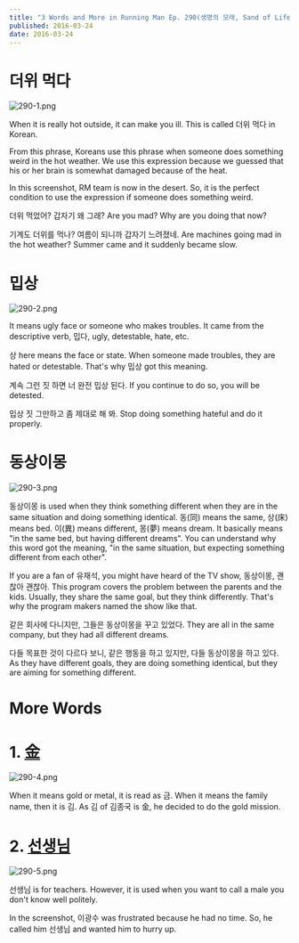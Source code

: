 ```yaml
---
title: "3 Words and More in Running Man Ep. 290(생명의 모래, Sand of Life)"
published: 2016-03-24
date: 2016-03-24
---
```

#  더위 먹다

![290-1.png ](/images/290-1.png ) 

When it is really hot outside, it can make you ill. This is called 더위 먹다 in Korean. 

From this phrase, Koreans use this phrase when someone does something weird in the hot weather. We use this expression because we guessed that his or her brain is somewhat damaged because of the heat. 

In this screenshot, RM team is now in the desert. So, it is the perfect condition to use the expression if someone does something weird. 



더위 먹었어? 갑자기 왜 그래?
Are you mad? Why are you doing that now?

기계도 더위를 먹나? 여름이 되니까 갑자기 느려졌네.
Are machines going mad in the hot weather? Summer came and it suddenly became slow.



#  밉상

![290-2.png ](/images/290-2.png ) 

It means ugly face or someone who makes troubles. It came from the descriptive verb, 밉다, ugly, detestable, hate, etc.

상 here means the face or state. When someone made troubles, they are hated or detestable. That's why 밉상 got this meaning.



계속 그런 짓 하면 너 완전 밉상 된다. 
If you continue to do so, you will be detested. 

밉상 짓 그만하고 좀 제대로 해 봐.
Stop doing something hateful and do it properly.



#  동상이몽

![290-3.png ](/images/290-3.png ) 

동상이몽 is used when they think something different when they are in the same situation and doing something identical. 동(同) means the same, 상(床) means bed. 이(異) means different, 몽(夢) means dream. It basically means "in the same bed, but having different dreams". You can understand why this word got the meaning, "in the same situation, but expecting something different from each other".

If you are a fan of 유재석, you might have heard of the TV show, 동상이몽, 괜찮아 괜찮아. This program covers the problem between the parents and the kids. Usually, they share the same goal, but they think differently. That's why the program makers named the show like that. 



같은 회사에 다니지만, 그들은 동상이몽을 꾸고 있었다. 
They are all in the same company, but they had all different dreams. 

다들 목표한 것이 다르다 보니, 같은 행동을 하고 있지만, 다들 동상이몽을 하고 있다. 
As they have different goals, they are doing something identical, but they are aiming for something different. 



#  More Words

#  1. [金](/%EA%B8%88%EF%A4%8A-korean-hanja-7)

![290-4.png ](/images/290-4.png ) 

When it means gold or metal, it is read as 금. When it means the family name, then it is 김. As 김 of 김종국 is 金, he decided to do the gold mission. 

#  2. [선생님](/how-to-call-the-people-we-meet-for-work)

![290-5.png ](/images/290-5.png )

선생님 is for teachers. However, it is used when you want to call a male you don't know well politely. 

In the screenshot, 이광수 was frustrated because he had no time. So, he called him 선생님 and wanted him to hurry up.